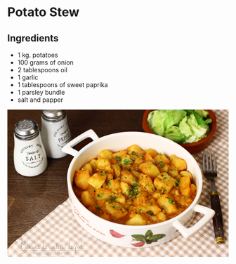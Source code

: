 # **Potato Stew**

## Ingredients
* 1 kg. potatoes 
* 100 grams of onion
* 2 tablespoons oil
* 1 garlic
* 1 tablespoons of sweet paprika
* 1 parsley bundle
* salt and papper

![poteto stew](../images/dish4img.jpg)

